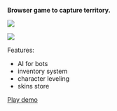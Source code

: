 **Browser game to capture territory.**

[![](https://imgbly.com/ib/893o7eLnBZ.png)](https://imgbly.com/ib/893o7eLnBZ.png)

[![](https://imgbly.com/ib/cWQeIcCb0c.png)](https://imgbly.com/ib/cWQeIcCb0c.png)

Features:
- AI for bots
- inventory system
- character leveling
- skins store

[Play demo](https://yandex.ru/games/app/239024 "Play demo")
